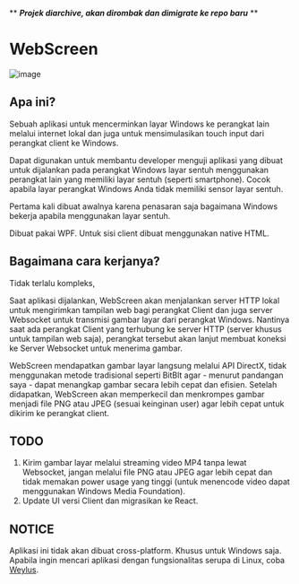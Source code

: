 ** ***Projek diarchive, akan dirombak dan dimigrate ke repo baru*** **

# WebScreen

![image](https://github.com/fadhil3310/WebScreen/assets/80736446/bfaa02df-5a15-47d8-8fe6-37390afb47cc)


## Apa ini?
Sebuah aplikasi untuk mencerminkan layar Windows ke perangkat lain melalui internet lokal dan juga untuk mensimulasikan touch input dari perangkat client ke Windows.

Dapat digunakan untuk membantu developer menguji aplikasi yang dibuat untuk dijalankan pada perangkat Windows layar sentuh menggunakan perangkat lain yang memiliki layar sentuh (seperti smartphone). Cocok apabila layar perangkat Windows Anda tidak memiliki sensor layar sentuh.

Pertama kali dibuat awalnya karena penasaran saja bagaimana Windows bekerja apabila menggunakan layar sentuh.

Dibuat pakai WPF. Untuk sisi client dibuat menggunakan native HTML.

## Bagaimana cara kerjanya?
Tidak terlalu kompleks,

Saat aplikasi dijalankan, WebScreen akan menjalankan server HTTP lokal untuk mengirimkan tampilan web bagi perangkat Client dan juga server Websocket untuk transmisi gambar layar dari perangkat Windows. Nantinya saat ada perangkat Client yang terhubung ke server HTTP (server khusus untuk tampilan web saja), perangkat tersebut akan lanjut membuat koneksi ke Server Websocket untuk menerima gambar.

WebScreen mendapatkan gambar layar langsung melalui API DirectX, tidak menggunakan metode tradisional seperti BitBlt agar - menurut pandangan saya - dapat menangkap gambar secara lebih cepat dan efisien. Setelah didapatkan, WebScreen akan memperkecil dan menkrompes gambar menjadi file PNG atau JPEG (sesuai keinginan user) agar lebih cepat untuk dikirim ke perangkat client.

## TODO
1. Kirim gambar layar melalui streaming video MP4 tanpa lewat Websocket, jangan melalui file PNG atau JPEG agar lebih cepat dan tidak memakan power usage yang tinggi (untuk menencode video dapat menggunakan Windows Media Foundation).
2. Update UI versi Client dan migrasikan ke React.

## NOTICE
Aplikasi ini tidak akan dibuat cross-platform. Khusus untuk Windows saja. Apabila ingin mencari aplikasi dengan fungsionalitas serupa di Linux, coba [Weylus](https://github.com/H-M-H/Weylus).
